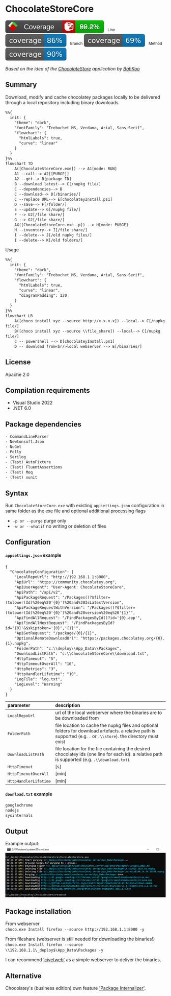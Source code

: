 ChocolateStoreCore
==================

[![](.coverage/badge_combined.svg)](https://htmlpreview.github.io/?https://github.com/robertZaufall/ChocolateStoreCore/blob/main/.coverage/summary.html) &nbsp;
<sup>Line</sup> [![](.coverage/badge_shieldsio_linecoverage_blue.svg)](https://htmlpreview.github.io/?https://github.com/robertZaufall/ChocolateStoreCore/blob/main/.coverage/summary.html) &nbsp;
<sup>Branch</sup> [![](.coverage/badge_shieldsio_branchcoverage_blue.svg)](https://htmlpreview.github.io/?https://github.com/robertZaufall/ChocolateStoreCore/blob/main/.coverage/summary.html) &nbsp;
<sup>Method</sup> [![](.coverage/badge_shieldsio_methodcoverage_blue.svg)](https://htmlpreview.github.io/?https://github.com/robertZaufall/ChocolateStoreCore/blob/main/.coverage/summary.html)  

*Based on the idea of the [ChocolateStore](https://github.com/BahKoo/ChocolateStore) application by [BahKoo](https://github.com/BahKoo)*  
  
## Summary
Download, modify and cache chocolatey packages locally to be delivered through a local repository including binary downloads.  

```mermaid
%%{
  init: {
    "theme": "dark",
    "fontFamily": "Trebuchet MS, Verdana, Arial, Sans-Serif",
    "flowchart": {
      "htmlLabels": true,
      "curve": "linear"
    }
  }
}%%
flowchart TD
    A([ChocolateStoreCore.exe]) --> A1[mode: RUN]
    A1 --call--> A2[[PURGE]]
    A2 --get--> B[package ID]
    B --download latest--> C[/nupkg file/]
    C --dependencies--> B
    C --download--> D[/binaries/]
    C --replace URL--> E[chocolateyInstall.ps1]
    D --save--> F[/folder/]
    E --update--> G[/nupkg file/]
    F --> G2[/file share/]
    G --> G2[/file share/]
    AX([ChocolateStoreCore.exe -p]) --> H[mode: PURGE]
    H --inventory--> I[/file share/]
    I --delete--> J[/old nupkg files/]
    I --delete--> K[/old folders/] 
```  

Usage  

```mermaid
%%{
  init: {
    "theme": "dark",
    "fontFamily": "Trebuchet MS, Verdana, Arial, Sans-Serif",
    "flowchart": {
      "htmlLabels": true,
      "curve": "linear",
      "diagramPadding": 120
    }
  }
}%%
flowchart LR
    A([choco install xyz --source http://x.x.x.x]) --local--> C[/nupkg file/]
    B([choco install xyz --source \\file_share]) --local--> C[/nupkg file/]
    C -- powershell --> D[chocolateyInstall.ps1]
    D -- download from<br/>local webserver --> E[/binaries/]
```  

## License
Apache 2.0

## Compilation requirements
* Visual Studio 2022
* .NET 6.0

## Package dependencies
```
- CommandLineParser
- Newtonsoft.Json
- NuGet
- Polly
- Serilog
- (Test) AutoFixture
- (Test) FluentAssertions
- (Test) Moq
- (Test) xunit
```

## Syntax
Run `ChocolateStoreCore.exe` with existing `appsettings.json` configuration in same folder as the exe file and optional additional processing flags  
* `-p or --purge` purge only  
* `-w or --whatif` no writing or deletion of files  

## Configuration
#### `appsettings.json` example
```
{
  "ChocolateyConfiguration": {
    "LocalRepoUrl": "http://192.168.1.1:8080",
    "ApiUrl": "https://community.chocolatey.org",
    "ApiUserAgent": "User-Agent: ChocolateStoreCore",
    "ApiPath": "/api/v2",
    "ApiPackageRequest": "/Packages()?$filter=(tolower(Id)%20eq%20'{0}')%20and%20IsLatestVersion",
    "ApiPackageRequestWithVersion": "/Packages()?$filter=(tolower(Id)%20eq%20'{0}')%20and%20version%20eq%20'{1}'",
    "ApiFindAllRequest": "/FindPackagesById()?id='{0}.app'",
    "ApiFindAllNextRequest": "/FindPackagesById?id='{0}'&$skiptoken='{0}','{1}'",
    "ApiGetRequest": "/package/{0}/{1}",
    "OptionalRemoteDownloadUrl": "https://packages.chocolatey.org/{0}.{1}.nupkg",
    "FolderPath": "c:\\deploy\\App_Data\\Packages",
    "DownloadListPath": "c:\\ChocolateStoreCore\\download.txt",
    "HttpTimeout": "5",
    "HttpTimeoutOverAll": "10",
    "HttpRetries": "3",
    "HttpHandlerLifetime": "10",
    "LogFile": "log.txt",
    "LogLevel": "Warning"
  }
}
```

| parameter             | description |  
| :---                  | :--- |  
| `LocalRepoUrl`        | url of the local webserver where the binaries are to be downloaded from |  
| `FolderPath`          | file location to cache the nupkg files and optional folders for download artefacts. a relative path is supported (e.g. ```.``` or ```.\\store```). the directory must exist |  
| `DownloadListPath`    | file location for the file containing the desired chocolatey ids (one line for each id). a relative path is supported (e.g. ```.\\download.txt```). |  
| `HttpTimeout`         | [s] |  
| `HttpTimeoutOverAll`  | [min] |  
| `HttpHandlerLifetime` | [min] |  
  
#### `download.txt` example 
```
googlechrome
nodejs
sysinternals
```

## Output
Example output:  
![cmdline output](.github/ChocolateStoreCore.png)

## Package installation  
From webserver  
```choco.exe Install firefox --source http://192.168.1.1:8080 -y```  

From fileshare (webserver is still needed for downloading the binaries!)  
```choco.exe Install firefox --source \\192.168.1.1\_deploy$\App_Data\Packages -y```  

I can recommend ['civetweb'](https://github.com/civetweb/civetweb/releases) as a simple webserver to deliver the binaries.

## Alternative
Chocolatey's (business edition) own feature ['Package Internalizer'](https://chocolatey.org/docs/features-automatically-recompile-packages).
